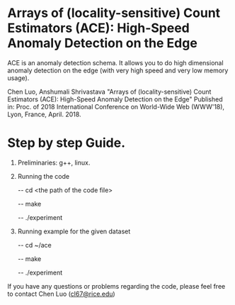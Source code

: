Arrays of (locality-sensitive) Count Estimators (ACE): High-Speed Anomaly Detection on the Edge
============

ACE is an anomaly detection schema. It allows you to do high dimensional anomaly detection on the edge (with very high speed and very low memory usage). 


Chen Luo, Anshumali Shrivastava "Arrays of (locality-sensitive) Count Estimators (ACE): High-Speed Anomaly Detection on the Edge" 
Published in: Proc. of 2018 International Conference on World-Wide Web (WWW'18), Lyon, France, April. 2018.

Step by step Guide.
============
1. Preliminaries: g++, linux.

2. Running the code

	-- cd \<the path of the code file\>

	-- make

	-- ./experiment

3. Running example for the given dataset

	-- cd ~/ace

	-- make

	-- ./experiment

If you have any questions or problems regarding the code, please feel free to contact Chen Luo (cl67@rice.edu)

